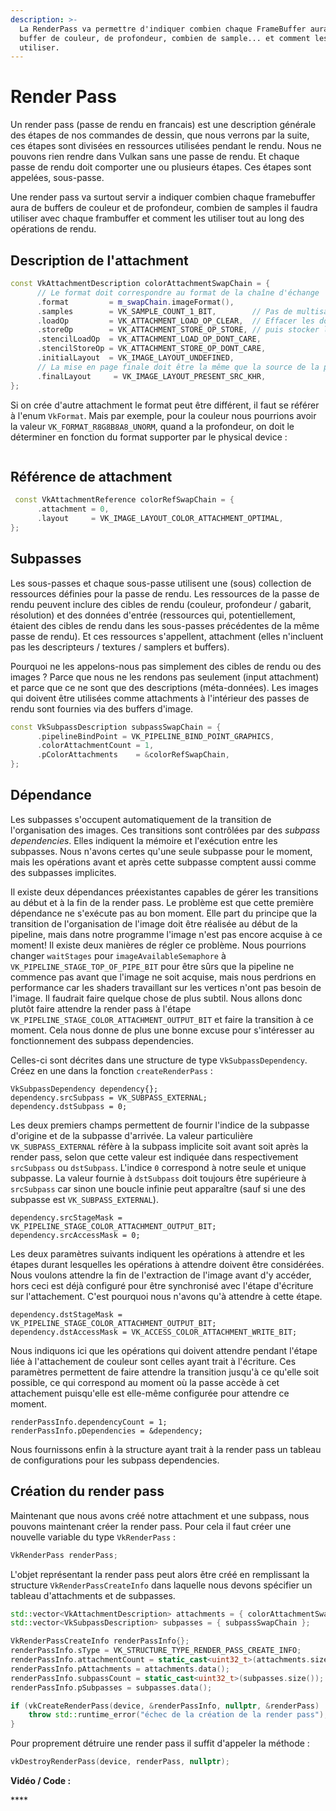 ```yaml
---
description: >-
  La RenderPass va permettre d'indiquer combien chaque FrameBuffer aura de
  buffer de couleur, de profondeur, combien de sample... et comment les
  utiliser.
---
```


# Render Pass

Un render pass \(passe de rendu en francais\) est une description générale des étapes de nos commandes de dessin, que nous verrons par la suite, ces étapes sont divisées en ressources utilisées pendant le rendu. Nous ne pouvons rien rendre dans Vulkan sans une passe de rendu. Et chaque passe de rendu doit comporter une ou plusieurs étapes. Ces étapes sont appelées, sous-passe.

Une render pass va surtout servir a indiquer combien chaque framebuffer aura de buffers de couleur et de profondeur, combien de samples il faudra utiliser avec chaque frambuffer et comment les utiliser tout au long des opérations de rendu.

## Description de l'attachment

```cpp
const VkAttachmentDescription colorAttachmentSwapChain = {
      // Le format doit correspondre au format de la chaîne d'échange
      .format         = m_swapChain.imageFormat(),
      .samples        = VK_SAMPLE_COUNT_1_BIT,        // Pas de multisampling
      .loadOp         = VK_ATTACHMENT_LOAD_OP_CLEAR,  // Effacer les données avant le rendu
      .storeOp        = VK_ATTACHMENT_STORE_OP_STORE, // puis stocker le résultat après
      .stencilLoadOp  = VK_ATTACHMENT_LOAD_OP_DONT_CARE,
      .stencilStoreOp = VK_ATTACHMENT_STORE_OP_DONT_CARE,
      .initialLayout  = VK_IMAGE_LAYOUT_UNDEFINED,
      // La mise en page finale doit être la même que la source de la présentation
      .finalLayout     = VK_IMAGE_LAYOUT_PRESENT_SRC_KHR,
};
```

Si on crée d'autre attachment le format peut être différent, il faut se référer à l'enum `VkFormat`. Mais par exemple, pour la couleur nous pourrions avoir la valeur `VK_FORMAT_R8G8B8A8_UNORM`, quand a la profondeur, on doit le déterminer en fonction du format supporter par le physical device :

```cpp

```

## Référence de attachment

```cpp
 const VkAttachmentReference colorRefSwapChain = {
      .attachment = 0,
      .layout     = VK_IMAGE_LAYOUT_COLOR_ATTACHMENT_OPTIMAL,
};
```

## Subpasses

Les sous-passes et chaque sous-passe utilisent une \(sous\) collection de ressources définies pour la passe de rendu. Les ressources de la passe de rendu peuvent inclure des cibles de rendu \(couleur, profondeur / gabarit, résolution\) et des données d'entrée \(ressources qui, potentiellement, étaient des cibles de rendu dans les sous-passes précédentes de la même passe de rendu\). Et ces ressources s'appellent, attachment \(elles n'incluent pas les descripteurs / textures / samplers et buffers\).

Pourquoi ne les appelons-nous pas simplement des cibles de rendu ou des images ? Parce que nous ne les rendons pas seulement \(input attachment\) et parce que ce ne sont que des descriptions \(méta-données\). Les images qui doivent être utilisées comme attachments à l'intérieur des passes de rendu sont fournies via des buffers d'image.

```cpp
const VkSubpassDescription subpassSwapChain = {
      .pipelineBindPoint = VK_PIPELINE_BIND_POINT_GRAPHICS,
      .colorAttachmentCount = 1,
      .pColorAttachments    = &colorRefSwapChain,
};
```

## Dépendance

Les subpasses s'occupent automatiquement de la transition de l'organisation des images. Ces transitions sont contrôlées par des _subpass dependencies_. Elles indiquent la mémoire et l'exécution entre les subpasses. Nous n'avons certes qu'une seule subpasse pour le moment, mais les opérations avant et après cette subpasse comptent aussi comme des subpasses implicites.

Il existe deux dépendances préexistantes capables de gérer les transitions au début et à la fin de la render pass. Le problème est que cette première dépendance ne s'exécute pas au bon moment. Elle part du principe que la transition de l'organisation de l'image doit être réalisée au début de la pipeline, mais dans notre programme l'image n'est pas encore acquise à ce moment! Il existe deux manières de régler ce problème. Nous pourrions changer `waitStages` pour `imageAvailableSemaphore` à `VK_PIPELINE_STAGE_TOP_OF_PIPE_BIT` pour être sûrs que la pipeline ne commence pas avant que l'image ne soit acquise, mais nous perdrions en performance car les shaders travaillant sur les vertices n'ont pas besoin de l'image. Il faudrait faire quelque chose de plus subtil. Nous allons donc plutôt faire attendre la render pass à l'étape `VK_PIPELINE_STAGE_COLOR_ATTACHMENT_OUTPUT_BIT` et faire la transition à ce moment. Cela nous donne de plus une bonne excuse pour s'intéresser au fonctionnement des subpass dependencies.

Celles-ci sont décrites dans une structure de type `VkSubpassDependency`. Créez en une dans la fonction `createRenderPass` :

```text
VkSubpassDependency dependency{};
dependency.srcSubpass = VK_SUBPASS_EXTERNAL;
dependency.dstSubpass = 0;
```

Les deux premiers champs permettent de fournir l'indice de la subpasse d'origine et de la subpasse d'arrivée. La valeur particulière `VK_SUBPASS_EXTERNAL` réfère à la subpass implicite soit avant soit après la render pass, selon que cette valeur est indiquée dans respectivement `srcSubpass` ou `dstSubpass`. L'indice `0` correspond à notre seule et unique subpasse. La valeur fournie à `dstSubpass` doit toujours être supérieure à `srcSubpass` car sinon une boucle infinie peut apparaître \(sauf si une des subpasse est `VK_SUBPASS_EXTERNAL`\).

```text
dependency.srcStageMask = VK_PIPELINE_STAGE_COLOR_ATTACHMENT_OUTPUT_BIT;
dependency.srcAccessMask = 0;
```

Les deux paramètres suivants indiquent les opérations à attendre et les étapes durant lesquelles les opérations à attendre doivent être considérées. Nous voulons attendre la fin de l'extraction de l'image avant d'y accéder, hors ceci est déjà configuré pour être synchronisé avec l'étape d'écriture sur l'attachement. C'est pourquoi nous n'avons qu'à attendre à cette étape.

```text
dependency.dstStageMask = VK_PIPELINE_STAGE_COLOR_ATTACHMENT_OUTPUT_BIT;
dependency.dstAccessMask = VK_ACCESS_COLOR_ATTACHMENT_WRITE_BIT;
```

Nous indiquons ici que les opérations qui doivent attendre pendant l'étape liée à l'attachement de couleur sont celles ayant trait à l'écriture. Ces paramètres permettent de faire attendre la transition jusqu'à ce qu'elle soit possible, ce qui correspond au moment où la passe accède à cet attachement puisqu'elle est elle-même configurée pour attendre ce moment.

```text
renderPassInfo.dependencyCount = 1;
renderPassInfo.pDependencies = &dependency;
```

Nous fournissons enfin à la structure ayant trait à la render pass un tableau de configurations pour les subpass dependencies.

## Création du render pass

Maintenant que nous avons créé notre attachment et une subpass, nous pouvons maintenant créer la render pass. Pour cela il faut créer une nouvelle variable du type `VkRenderPass` :

```cpp
VkRenderPass renderPass;
```

L'objet représentant la render pass peut alors être créé en remplissant la structure `VkRenderPassCreateInfo` dans laquelle nous devons spécifier un tableau d'attachments et de subpasses.

```cpp
std::vector<VkAttachmentDescription> attachments = { colorAttachmentSwapChain };
std::vector<VkSubpassDescription> subpasses = { subpassSwapChain };

VkRenderPassCreateInfo renderPassInfo{};
renderPassInfo.sType = VK_STRUCTURE_TYPE_RENDER_PASS_CREATE_INFO;
renderPassInfo.attachmentCount = static_cast<uint32_t>(attachments.size());
renderPassInfo.pAttachments = attachments.data();
renderPassInfo.subpassCount = static_cast<uint32_t>(subpasses.size());
renderPassInfo.pSubpasses = subpasses.data();

if (vkCreateRenderPass(device, &renderPassInfo, nullptr, &renderPass) != VK_SUCCESS) {
    throw std::runtime_error("échec de la création de la render pass");
}
```

Pour proprement détruire une render pass il suffit d'appeler la méthode :

```cpp
vkDestroyRenderPass(device, renderPass, nullptr);
```

**Vidéo / Code :**

\*\*\*\*

